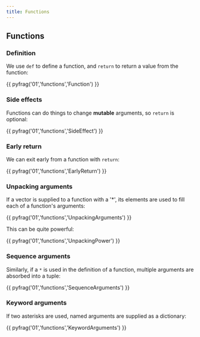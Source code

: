 ```yaml
---
title: Functions
---
```


## Functions 

### Definition

We use `def` to define a function, and `return` to return a value from the function:

{{ pyfrag('01','functions','Function') }}

### Side effects

Functions can do things to change **mutable** arguments,
so `return` is optional:

{{ pyfrag('01','functions','SideEffect') }}

### Early return

We can exit early from a function with `return`:

{{ pyfrag('01','functions','EarlyReturn') }}

### Unpacking arguments

If a vector is supplied to a function with a '*', its elements
are used to fill each of a function's arguments:

{{ pyfrag('01','functions','UnpackingArguments') }}

This can be quite powerful:

{{ pyfrag('01','functions','UnpackingPower') }}

### Sequence arguments

Similarly, if a `*` is used in the definition of a function, multiple
arguments are absorbed into a tuple:

{{ pyfrag('01','functions','SequenceArguments') }}

### Keyword arguments

If two asterisks are used, named arguments are supplied as a dictionary:

{{ pyfrag('01','functions','KeywordArguments') }}
